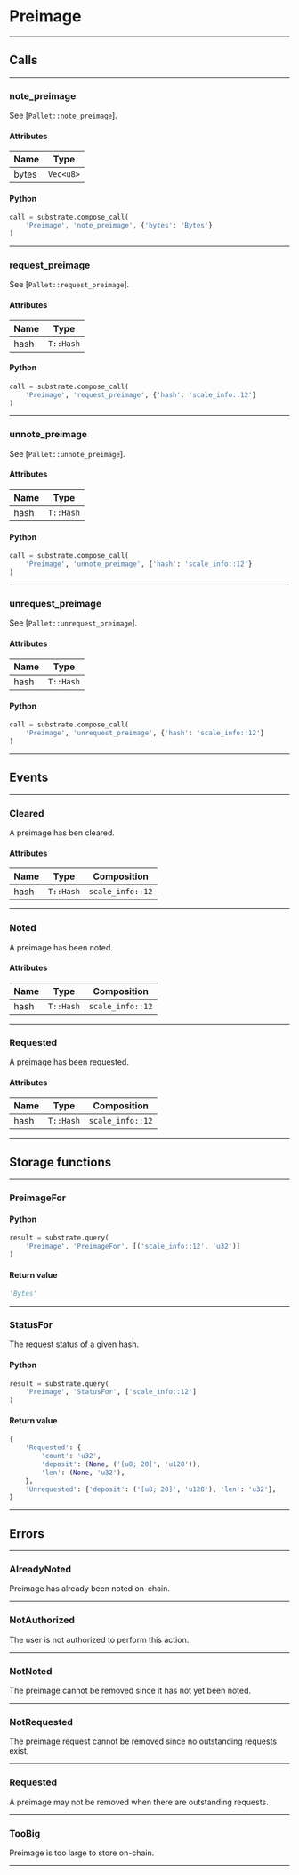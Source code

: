 
# Preimage

---------
## Calls

---------
### note_preimage
See [`Pallet::note_preimage`].
#### Attributes
| Name | Type |
| -------- | -------- | 
| bytes | `Vec<u8>` | 

#### Python
```python
call = substrate.compose_call(
    'Preimage', 'note_preimage', {'bytes': 'Bytes'}
)
```

---------
### request_preimage
See [`Pallet::request_preimage`].
#### Attributes
| Name | Type |
| -------- | -------- | 
| hash | `T::Hash` | 

#### Python
```python
call = substrate.compose_call(
    'Preimage', 'request_preimage', {'hash': 'scale_info::12'}
)
```

---------
### unnote_preimage
See [`Pallet::unnote_preimage`].
#### Attributes
| Name | Type |
| -------- | -------- | 
| hash | `T::Hash` | 

#### Python
```python
call = substrate.compose_call(
    'Preimage', 'unnote_preimage', {'hash': 'scale_info::12'}
)
```

---------
### unrequest_preimage
See [`Pallet::unrequest_preimage`].
#### Attributes
| Name | Type |
| -------- | -------- | 
| hash | `T::Hash` | 

#### Python
```python
call = substrate.compose_call(
    'Preimage', 'unrequest_preimage', {'hash': 'scale_info::12'}
)
```

---------
## Events

---------
### Cleared
A preimage has ben cleared.
#### Attributes
| Name | Type | Composition
| -------- | -------- | -------- |
| hash | `T::Hash` | ```scale_info::12```

---------
### Noted
A preimage has been noted.
#### Attributes
| Name | Type | Composition
| -------- | -------- | -------- |
| hash | `T::Hash` | ```scale_info::12```

---------
### Requested
A preimage has been requested.
#### Attributes
| Name | Type | Composition
| -------- | -------- | -------- |
| hash | `T::Hash` | ```scale_info::12```

---------
## Storage functions

---------
### PreimageFor

#### Python
```python
result = substrate.query(
    'Preimage', 'PreimageFor', [('scale_info::12', 'u32')]
)
```

#### Return value
```python
'Bytes'
```
---------
### StatusFor
 The request status of a given hash.

#### Python
```python
result = substrate.query(
    'Preimage', 'StatusFor', ['scale_info::12']
)
```

#### Return value
```python
{
    'Requested': {
        'count': 'u32',
        'deposit': (None, ('[u8; 20]', 'u128')),
        'len': (None, 'u32'),
    },
    'Unrequested': {'deposit': ('[u8; 20]', 'u128'), 'len': 'u32'},
}
```
---------
## Errors

---------
### AlreadyNoted
Preimage has already been noted on-chain.

---------
### NotAuthorized
The user is not authorized to perform this action.

---------
### NotNoted
The preimage cannot be removed since it has not yet been noted.

---------
### NotRequested
The preimage request cannot be removed since no outstanding requests exist.

---------
### Requested
A preimage may not be removed when there are outstanding requests.

---------
### TooBig
Preimage is too large to store on-chain.

---------